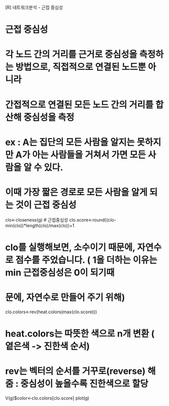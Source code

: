 [R] 네트워크분석 - 근접 중심성

# 근접 중심성
# 각 노드 간의 거리를 근거로 중심성을 측정하는 방법으로, 직접적으로 연결된 노드뿐 아니라
# 간접적으로 연결된 모든 노드 간의 거리를 합산해 중심성을 측정
# ex : A는 집단의 모든 사람을 알지는 못하지만 A가 아는 사람들을 거쳐서 가면 모든 사람을 알 수 있다.
#      이때 가장 짧은 경로로 모든 사람을 알게 되는 것이 근접 중심성
clo<-closeness(g)  # 근접중심성
clo.score<-round((clo-min(clo))*length(clo)/max(clo))+1  
# clo를 실행해보면, 소수이기 때문에, 자연수로 점수를 주었습니다. ( 1을 더하는 이유는 min 근접중심성은 0이 되기때
# 문에, 자연수로 만들어 주기 위해)
clo.colors<-rev(heat.colors(max(clo.score)))
# heat.colors는 따뜻한 색으로 n개 변환 ( 옅은색 -> 진한색 순서)
# rev는 벡터의 순서를 거꾸로(reverse) 해줌 : 중심성이 높을수록 진한색으로 할당
V(g)$color<-clo.colors[clo.score]
plot(g)
